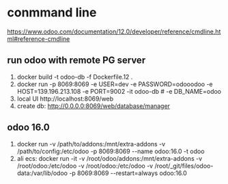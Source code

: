 # conmmand line
https://www.odoo.com/documentation/12.0/developer/reference/cmdline.html#reference-cmdline

## run odoo with remote PG server
1. docker build -t odoo-db -f Dockerfile.12 . 
2. docker run -p 8069:8069 -e USER=dev -e PASSWORD=odooodoo -e HOST=139.196.213.108 -e PORT=9002  -it odoo-db # -e DB_NAME=odoo
3. local UI http://localhost:8069/web
4. create db: http://0.0.0.0:8069/web/database/manager

## odoo 16.0
1. docker run -v /path/to/addons:/mnt/extra-addons -v /path/to/config:/etc/odoo -p 8069:8069 --name odoo:16.0 -t odoo
2. ali ecs: docker run -it -v /root/odoo/addons:/mnt/extra-addons -v /root/odoo:/etc/odoo -v /root/odoo:/etc/odoo -v /root/_git/files/odoo-data:/var/lib/odoo -p 8069:8069  --restart=always odoo:16.0